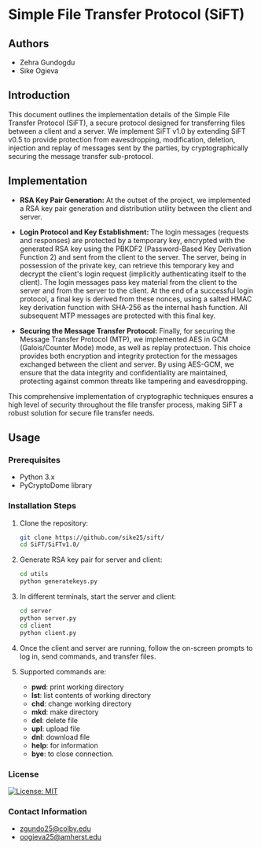 # Simple File Transfer Protocol (SiFT)

## Authors
- Zehra Gundogdu
- Sike Ogieva

## Introduction
This document outlines the implementation details of the Simple File Transfer Protocol (SiFT), a secure protocol designed for transferring files between a client and a server. We implement SiFT v1.0 by extending SiFT v0.5 to provide protection from eavesdropping, modification, deletion, injection and replay of messages sent by the parties, by cryptographically securing the message transfer sub-protocol.

## Implementation
- **RSA Key Pair Generation:**
  At the outset of the project, we implemented a RSA key pair generation and distribution utility between the client and server.

- **Login Protocol and Key Establishment:**
The login messages (requests and responses) are protected by a temporary key, encrypted with the generated RSA key using the PBKDF2 (Password-Based Key Derivation Function 2) and sent from the client to the server. The server, being in possession of the private key, can retrieve this temporary key and decrypt the client's login request (implicitly authenticating itself to the client). The login messages pass key material from the client to the server and from the server to the client. At the end of a successful login protocol, a final key is derived from these nonces, using a salted HMAC key derivation function with SHA-256 as the internal hash function. All subsequent MTP messages are protected with this final key.
  
- **Securing the Message Transfer Protocol:**
Finally, for securing the Message Transfer Protocol (MTP), we implemented AES in GCM (Galois/Counter Mode) mode, as well as replay protectuon. This choice provides both encryption and integrity protection for the messages exchanged between the client and server. By using AES-GCM, we ensure that the data integrity and confidentiality are maintained, protecting against common threats like tampering and eavesdropping.

This comprehensive implementation of cryptographic techniques ensures a high level of security throughout the file transfer process, making SiFT a robust solution for secure file transfer needs.

## Usage
### Prerequisites
- Python 3.x
- PyCryptoDome library

### Installation Steps
1. Clone the repository:
   ```bash
   git clone https://github.com/sike25/sift/  
   cd SiFT/SiFTv1.0/
   ```
2. Generate RSA key pair for server and client:
   ```bash
   cd utils
   python generatekeys.py
   ```
3. In different terminals, start the server and client:
   ```bash
   cd server
   python server.py
   cd client
   python client.py
   ``` 
4. Once the client and server are running, follow the on-screen prompts to log in, send commands, and transfer files.
 
5. Supported commands are:
   - **pwd**: print working directory
   - **lst**: list contents of working directory
   - **chd**: change working directory
   - **mkd**: make directory
   - **del**: delete file
   - **upl**: upload file
   - **dnl**: download file
   - **help**: for information
   - **bye**: to close connection.  

### License
[![License: MIT](https://img.shields.io/badge/License-MIT-yellow.svg)](https://opensource.org/licenses/MIT)

### Contact Information
- zgundo25@colby.edu  
- oogieva25@amherst.edu  


   

